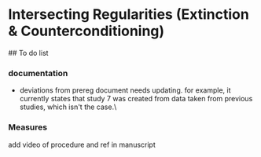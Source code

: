 # Intersecting Regularities (Extinction & Counterconditioning)



## To do list

### documentation

- deviations from prereg document needs updating. for example, it currently states that study 7 was created from data taken from previous studies, which isn't the case.\



### Measures

add video of procedure and ref in manuscript

